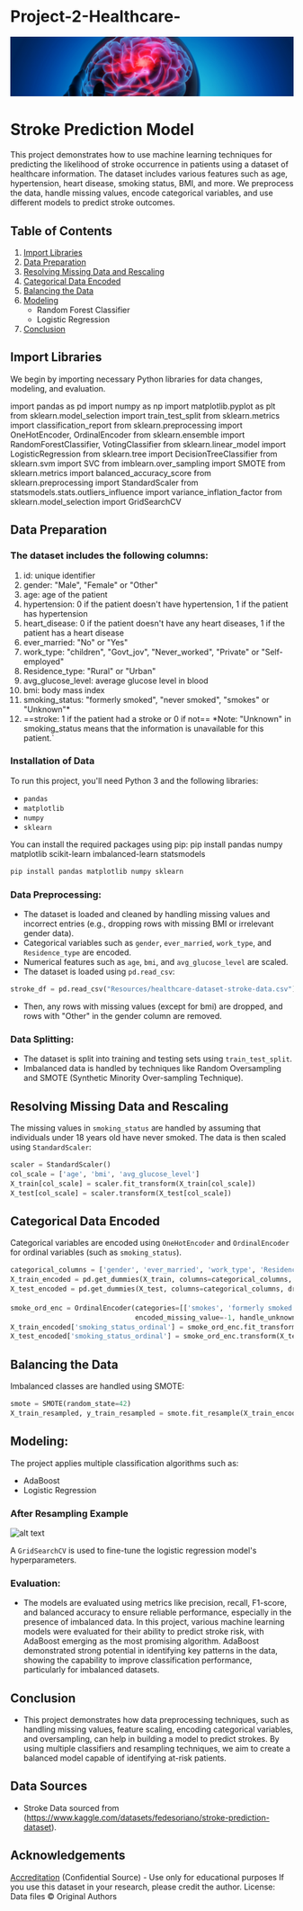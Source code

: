 # Project-2-Healthcare-
![alt text](Resources/dataset-cover.jpg)
# Stroke Prediction Model

This project demonstrates how to use machine learning techniques for predicting the likelihood of stroke occurrence in patients using a dataset of healthcare information. The dataset includes various features such as age, hypertension, heart disease, smoking status, BMI, and more. We preprocess the data, handle missing values, encode categorical variables, and use different models to predict stroke outcomes.


## Table of Contents
1. [Import Libraries](#import-libraries)
2. [Data Preparation](#data-preparation)
3. [Resolving Missing Data and Rescaling](#resolving-missing-data-and-rescaling)
4. [Categorical Data Encoded](#categorical-data-encoded)
5. [Balancing the Data](#balancing-the-data)
6. [Modeling](#modeling)
    - Random Forest Classifier
    - Logistic Regression
8. [Conclusion](#conclusion)

## Import Libraries

We begin by importing necessary Python libraries for data changes, modeling, and evaluation.


import pandas as pd
import numpy as np
import matplotlib.pyplot as plt
from sklearn.model_selection import train_test_split
from sklearn.metrics import classification_report
from sklearn.preprocessing import OneHotEncoder, OrdinalEncoder
from sklearn.ensemble import RandomForestClassifier, VotingClassifier
from sklearn.linear_model import LogisticRegression
from sklearn.tree import DecisionTreeClassifier
from sklearn.svm import SVC 
from imblearn.over_sampling import SMOTE
from sklearn.metrics import balanced_accuracy_score
from sklearn.preprocessing import StandardScaler
from statsmodels.stats.outliers_influence import variance_inflation_factor
from sklearn.model_selection import GridSearchCV


## Data Preparation

### The dataset includes the following columns:

1)  id: unique identifier
2)  gender: "Male", "Female" or "Other"
3)  age: age of the patient
4)  hypertension: 0 if the patient doesn't have hypertension, 1 if the patient has hypertension
5)  heart_disease: 0 if the patient doesn't have any heart diseases, 1 if the patient has a heart disease
6)  ever_married: "No" or "Yes"
7)  work_type: "children", "Govt_jov", "Never_worked", "Private" or "Self-employed"
8)  Residence_type: "Rural" or "Urban"
9)  avg_glucose_level: average glucose level in blood
10) bmi: body mass index
11) smoking_status: "formerly smoked", "never smoked", "smokes" or "Unknown"*
12) ==stroke: 1 if the patient had a stroke or 0 if not==
*Note: "Unknown" in smoking_status means that the information is unavailable for this patient.`

### Installation of Data

To run this project, you'll need Python 3 and the following libraries:

- `pandas`
- `matplotlib`
- `numpy`
- `sklearn`

You can install the required packages using pip:
pip install pandas numpy matplotlib scikit-learn imbalanced-learn statsmodels
```bash
pip install pandas matplotlib numpy sklearn
```
### Data Preprocessing:
- The dataset is loaded and cleaned by handling missing values and incorrect entries (e.g., dropping rows with missing BMI or irrelevant gender data).
- Categorical variables such as `gender`, `ever_married`, `work_type`, and `Residence_type` are encoded.
- Numerical features such as `age`, `bmi`, and `avg_glucose_level` are scaled.
- The dataset is loaded using `pd.read_csv`:

```python
stroke_df = pd.read_csv("Resources/healthcare-dataset-stroke-data.csv")
```
- Then, any rows with missing values (except for bmi) are dropped, and rows with "Other" in the gender column are removed.

### Data Splitting:
- The dataset is split into training and testing sets using `train_test_split`.
- Imbalanced data is handled by techniques like Random Oversampling and SMOTE (Synthetic Minority Over-sampling Technique).
## Resolving Missing Data and Rescaling

The missing values in `smoking_status` are handled by assuming that individuals under 18 years old have never smoked. The data is then scaled using `StandardScaler`:

```python
scaler = StandardScaler()
col_scale = ['age', 'bmi', 'avg_glucose_level']
X_train[col_scale] = scaler.fit_transform(X_train[col_scale])
X_test[col_scale] = scaler.transform(X_test[col_scale])
```
## Categorical Data Encoded

Categorical variables are encoded using `OneHotEncoder` and `OrdinalEncoder` for ordinal variables (such as `smoking_status`).

```python
categorical_columns = ['gender', 'ever_married', 'work_type', 'Residence_type']
X_train_encoded = pd.get_dummies(X_train, columns=categorical_columns, drop_first=True)
X_test_encoded = pd.get_dummies(X_test, columns=categorical_columns, drop_first=True)

smoke_ord_enc = OrdinalEncoder(categories=[['smokes', 'formerly smoked', 'never smoked']], 
                               encoded_missing_value=-1, handle_unknown='use_encoded_value', unknown_value=-1)
X_train_encoded['smoking_status_ordinal'] = smoke_ord_enc.fit_transform(X_train_encoded['smoking_status'].values.reshape(-1, 1))
X_test_encoded['smoking_status_ordinal'] = smoke_ord_enc.transform(X_test_encoded['smoking_status'].values.reshape(-1, 1))
```
## Balancing the Data

Imbalanced classes are handled using SMOTE:

```python
smote = SMOTE(random_state=42)
X_train_resampled, y_train_resampled = smote.fit_resample(X_train_encoded, y_train)
```


## Modeling:
The project applies multiple classification algorithms such as:
- AdaBoost
- Logistic Regression


### After Resampling Example
![alt text](Resources/after_resampling.png)

A `GridSearchCV` is used to fine-tune the logistic regression model's hyperparameters.

### Evaluation:
- The models are evaluated using metrics like precision, recall, F1-score, and balanced accuracy to ensure reliable performance, especially in the presence of imbalanced data. In this project, various machine learning models were evaluated for their ability to predict stroke risk, with AdaBoost emerging as the most promising algorithm. AdaBoost demonstrated strong potential in identifying key patterns in the data, showing the capability to improve classification performance, particularly for imbalanced datasets.

## Conclusion
- This project demonstrates how data preprocessing techniques, such as handling missing values, feature scaling, encoding categorical variables, and oversampling, can help in building a model to predict strokes. By using multiple classifiers and resampling techniques, we aim to create a balanced model capable of identifying at-risk patients.

## Data Sources

- Stroke Data sourced from (https://www.kaggle.com/datasets/fedesoriano/stroke-prediction-dataset).


## Acknowledgements

[Accreditation](https://www.kaggle.com/fedesoriano)
(Confidential Source) - Use only for educational purposes
If you use this dataset in your research, please credit the author.
License: Data files © Original Authors




